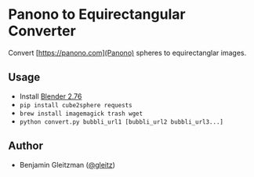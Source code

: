 Panono to Equirectangular Converter
========================

Convert [https://panono.com](Panono) spheres to equirectanglar images.

Usage
-----

*  Install [Blender 2.76](https://www.blender.org/features/past-releases/2-76/)
*  `pip install cube2sphere requests`
*  `brew install imagemagick trash wget`
*  `python convert.py bubbli_url1 [bubbli_url2 bubbli_url3...]`


Author
------

*  Benjamin Gleitzman ([@gleitz](http://gleitzman.com))
